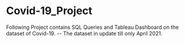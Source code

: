 # Covid-19_Project


Following Project contains SQL Queries and Tableau Dashboard on the dataset of Covid-19.
-- The dataset in update till only April 2021.
